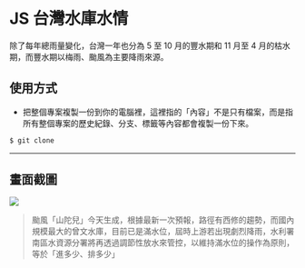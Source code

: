 # JS 台灣水庫水情

除了每年總雨量變化，台灣一年也分為 5 至 10 月的豐水期和 11 月至 4 月的枯水期，而豐水期以梅雨、颱風為主要降雨來源。

## 使用方式
- 把整個專案複製一份到你的電腦裡，這裡指的「內容」不是只有檔案，而是指所有整個專案的歷史紀錄、分支、標籤等內容都會複製一份下來。
```sh
$ git clone
```

----

## 畫面截圖
![](https://i.imgur.com/xW8y6V1.png)
> 颱風「山陀兒」今天生成，根據最新一次預報，路徑有西修的趨勢，而國內規模最大的曾文水庫，目前已是滿水位，屆時上游若出現劇烈降雨，水利署南區水資源分署將再透過調節性放水來管控，以維持滿水位的操作為原則，等於「進多少、排多少」

